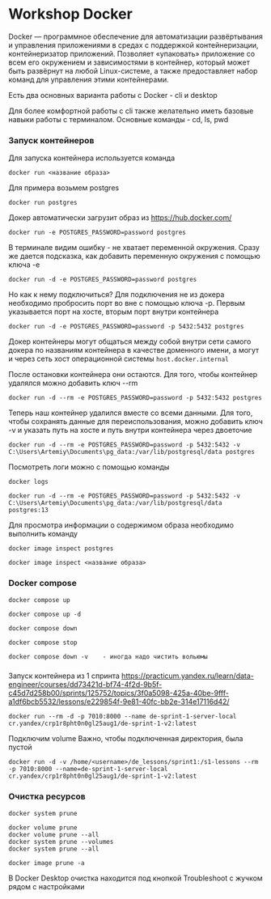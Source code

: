 # Workshop Docker

Docker — программное обеспечение для автоматизации развёртывания и управления приложениями в средах с поддержкой контейнеризации, контейнеризатор приложений. Позволяет «упаковать» приложение со всем его окружением и зависимостями в контейнер, который может быть развёрнут на любой Linux-системе, а также предоставляет набор команд для управления этими контейнерами. 

Есть два основных варианта работы с Docker - cli и desktop

Для более комфортной работы с cli также желательно иметь базовые навыки работы с терминалом. Основные команды - cd, ls, pwd



### Запуск контейнеров
Для запуска контейнера используется команда 

```docker run <название образа>```

Для примера возьмем postgres

```
docker run postgres
```
Докер автоматически загрузит образ из https://hub.docker.com/


```
docker run -e POSTGRES_PASSWORD=password postgres
```
В терминале видим ошибку - не хватает переменной окружения. Сразу же дается подсказка, как добавить переменную окружения с помощью ключа -e
```
docker run -d -e POSTGRES_PASSWORD=password postgres
```

Но как к нему подключиться? Для подключения не из докера необходимо пробросить порт во вне с помощью ключа -p. Первым указывается порт на хосте, вторым порт внутри контейнера
```
docker run -d -e POSTGRES_PASSWORD=password -p 5432:5432 postgres
```

Докер контейнеры могут общаться между собой внутри сети самого докера по названиям контейнера в качестве доменного имени, а могут и через сеть хост операционной системы `host.docker.internal`


После остановки контейнера они остаются. Для того, чтобы контейнер удалялся можно добавить ключ --rm
```
docker run -d --rm -e POSTGRES_PASSWORD=password -p 5432:5432 postgres
```


Теперь наш контейнер удалился вместе со всеми данными. Для того, чтобы сохранять данные для переиспользования, можно добавить ключ -v и указать путь на хосте и путь внутри контейнера через двоеточие
```
docker run -d --rm -e POSTGRES_PASSWORD=password -p 5432:5432 -v C:\Users\Artemiy\Documents\pg_data:/var/lib/postgresql/data postgres
```

Посмотреть логи можно с помощью команды
```
docker logs
```

```
docker run -d --rm -e POSTGRES_PASSWORD=password -p 5432:5432 -v C:\Users\Artemiy\Documents\pg_data:/var/lib/postgresql/data postgres:13
```

Для просмотра информации о содержимом образа необходимо выполнить команду 
```
docker image inspect postgres
```
```
docker image inspect <название образа>
```


### Docker compose
```
docker compose up 
```

```
docker compose up -d 
```

```
docker compose down
```

```
docker compose stop
```

```
docker compose down -v    - иногда надо чистить вольюмы
```


###

Запуск контейнера из 1 спринта https://practicum.yandex.ru/learn/data-engineer/courses/dd73421d-bf74-4f2d-9b5f-c45d7d258b00/sprints/125752/topics/3f0a5098-425a-40be-9fff-a1df6bcb5532/lessons/e229854f-9e81-40fc-bb2e-314e17116d42/
```
docker run --rm -d -p 7010:8000 --name de-sprint-1-server-local cr.yandex/crp1r8pht0n0gl25aug1/de-sprint-1-v2:latest 
```

Подключим volume
Важно, чтобы подключенная директория, была пустой
```
docker run -d -v /home/<username>/de_lessons/sprint1:/s1-lessons --rm -p 7010:8000 --name=de-sprint-1-server-local cr.yandex/crp1r8pht0n0gl25aug1/de-sprint-1-v2:latest
```

### Очистка ресурсов

```
docker system prune
```

```
docker volume prune
docker volume prune --all
docker system prune --volumes
docker system prune --all
```

```
docker image prune -a
```

В Docker Desktop очистка находится под кнопкой Troubleshoot с жучком рядом с настройками